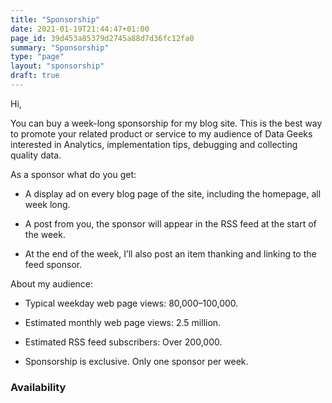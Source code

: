 ```yaml
---
title: "Sponsorship"
date: 2021-01-19T21:44:47+01:00
page_id: 39d453a85379d2745a88d7d36fc12fa0
summary: "Sponsorship"
type: "page"
layout: "sponsorship"
draft: true
---
```


Hi,

You can buy a week-long sponsorship for my blog site. This is the best way to promote your related product or service to my audience of Data Geeks interested in Analytics, implementation tips, debugging and collecting quality data.

As a sponsor what do you get:

* A display ad on every blog page of the site, including the homepage, all week long.

* A post from you, the sponsor will appear in the RSS feed at the start of the week.

* At the end of the week, I’ll also post an item thanking and linking to the feed sponsor.


About my audience:

* Typical weekday web page views: 80,000–100,000.

* Estimated monthly web page views: 2.5 million.

* Estimated RSS feed subscribers: Over 200,000.

* Sponsorship is exclusive. Only one sponsor per week.

### Availability
